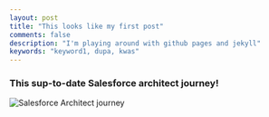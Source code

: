 ```yaml
---
layout: post
title: "This looks like my first post"
comments: false
description: "I'm playing around with github pages and jekyll"
keywords: "keyword1, dupa, kwas"
---
```


### This sup-to-date Salesforce architect journey!

![Salesforce Architect journey](https://developer.salesforce.com/resources2/certification-site/images/roles/2019-09_CTA-Pyramid-Explorations_FINAL-Characters.png)

